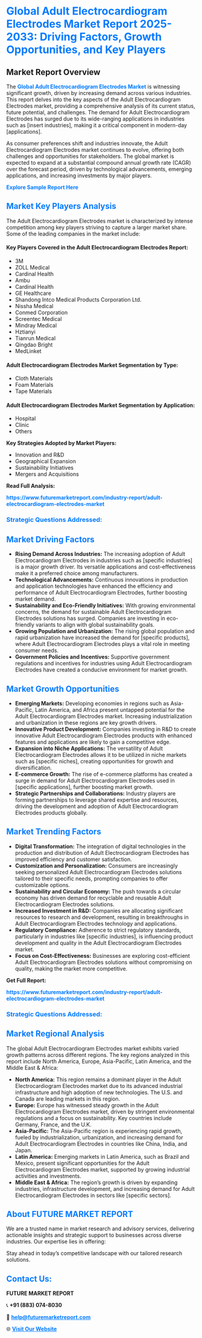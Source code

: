 <h1 style="color: #007BFF;">Global Adult Electrocardiogram Electrodes Market Report 2025-2033: Driving Factors, Growth Opportunities, and Key Players</h1>

<section id="overview">
<h2>Market Report Overview</h2>
<p>The <a href="https://www.futuremarketreport.com/industry-report/adult-electrocardiogram-electrodes-market" style="color: #007BFF; text-decoration: none;"><strong>Global Adult Electrocardiogram Electrodes Market</strong></a> is witnessing significant growth, driven by increasing demand across various industries. This report delves into the key aspects of the Adult Electrocardiogram Electrodes market, providing a comprehensive analysis of its current status, future potential, and challenges. The demand for Adult Electrocardiogram Electrodes has surged due to its wide-ranging applications in industries such as [insert industries], making it a critical component in modern-day [applications].</p>
<p>As consumer preferences shift and industries innovate, the Adult Electrocardiogram Electrodes market continues to evolve, offering both challenges and opportunities for stakeholders. The global market is expected to expand at a substantial compound annual growth rate (CAGR) over the forecast period, driven by technological advancements, emerging applications, and increasing investments by major players.</p>
</section>

<section id="overview">
<p><a href="https://www.futuremarketreport.com/request-sample/reportId=78285" style="color: #007BFF; text-decoration: none;"><strong>Explore Sample Report Here</strong></a></p>
</section>

<section id="key-players">
<h2 style="color: #007BFF;">Market Key Players Analysis</h2>
<p>The Adult Electrocardiogram Electrodes market is characterized by intense competition among key players striving to capture a larger market share. Some of the leading companies in the market include:</p>
<h4>Key Players Covered in the Adult Electrocardiogram Electrodes Report:</h4>
<ul><li>3M</li><li>ZOLL Medical</li><li>Cardinal Health</li><li>Ambu</li><li>Cardinal Health</li><li>GE Healthcare</li><li>Shandong Intco Medical Products Corporation Ltd.</li><li>Nissha Medical</li><li>Conmed Corporation</li><li>Screentec Medical</li><li>Mindray Medical</li><li>Hztianyi</li><li>Tianrun Medical</li><li>Qingdao Bright</li><li>MedLinket</li></ul>
<h4>Adult Electrocardiogram Electrodes Market Segmentation by Type:</h4>
<ul><li>Cloth Materials</li><li>Foam Materials</li><li>Tape Materials</li></ul>

<h4>Adult Electrocardiogram Electrodes Market Segmentation by Application:</h4>
<ul><li>Hospital</li><li>Clinic</li><li>Others</li></ul>
<p><strong>Key Strategies Adopted by Market Players:</strong></p>
<ul>
<li>Innovation and R&D</li>
<li>Geographical Expansion</li>
<li>Sustainability Initiatives</li>
<li>Mergers and Acquisitions</li>
</ul>
</section>

<section>
<p><strong>Read Full Analysis: </strong></p><a href="https://www.futuremarketreport.com/industry-report/adult-electrocardiogram-electrodes-market" style="color: #007BFF; text-decoration: none;"><strong>https://www.futuremarketreport.com/industry-report/adult-electrocardiogram-electrodes-market</strong></a>
<h3 style="color: #007BFF;">Strategic Questions Addressed:</h3>
</section>

<section id="driving-factors">
<h2 style="color: #007BFF;">Market Driving Factors</h2>
<ul>
<li><strong>Rising Demand Across Industries:</strong> The increasing adoption of Adult Electrocardiogram Electrodes in industries such as [specific industries] is a major growth driver. Its versatile applications and cost-effectiveness make it a preferred choice among manufacturers.</li>
<li><strong>Technological Advancements:</strong> Continuous innovations in production and application technologies have enhanced the efficiency and performance of Adult Electrocardiogram Electrodes, further boosting market demand.</li>
<li><strong>Sustainability and Eco-Friendly Initiatives:</strong> With growing environmental concerns, the demand for sustainable Adult Electrocardiogram Electrodes solutions has surged. Companies are investing in eco-friendly variants to align with global sustainability goals.</li>
<li><strong>Growing Population and Urbanization:</strong> The rising global population and rapid urbanization have increased the demand for [specific products], where Adult Electrocardiogram Electrodes plays a vital role in meeting consumer needs.</li>
<li><strong>Government Policies and Incentives:</strong> Supportive government regulations and incentives for industries using Adult Electrocardiogram Electrodes have created a conducive environment for market growth.</li>
</ul>
</section>

<section id="growth-opportunities">
<h2 style="color: #007BFF;">Market Growth Opportunities</h2>
<ul>
<li><strong>Emerging Markets:</strong> Developing economies in regions such as Asia-Pacific, Latin America, and Africa present untapped potential for the Adult Electrocardiogram Electrodes market. Increasing industrialization and urbanization in these regions are key growth drivers.</li>
<li><strong>Innovative Product Development:</strong> Companies investing in R&D to create innovative Adult Electrocardiogram Electrodes products with enhanced features and applications are likely to gain a competitive edge.</li>
<li><strong>Expansion into Niche Applications:</strong> The versatility of Adult Electrocardiogram Electrodes allows it to be utilized in niche markets such as [specific niches], creating opportunities for growth and diversification.</li>
<li><strong>E-commerce Growth:</strong> The rise of e-commerce platforms has created a surge in demand for Adult Electrocardiogram Electrodes used in [specific applications], further boosting market growth.</li>
<li><strong>Strategic Partnerships and Collaborations:</strong> Industry players are forming partnerships to leverage shared expertise and resources, driving the development and adoption of Adult Electrocardiogram Electrodes products globally.</li>
</ul>
</section>

<section id="trending-factors">
<h2 style="color: #007BFF;">Market Trending Factors</h2>
<ul>
<li><strong>Digital Transformation:</strong> The integration of digital technologies in the production and distribution of Adult Electrocardiogram Electrodes has improved efficiency and customer satisfaction.</li>
<li><strong>Customization and Personalization:</strong> Consumers are increasingly seeking personalized Adult Electrocardiogram Electrodes solutions tailored to their specific needs, prompting companies to offer customizable options.</li>
<li><strong>Sustainability and Circular Economy:</strong> The push towards a circular economy has driven demand for recyclable and reusable Adult Electrocardiogram Electrodes solutions.</li>
<li><strong>Increased Investment in R&D:</strong> Companies are allocating significant resources to research and development, resulting in breakthroughs in Adult Electrocardiogram Electrodes technology and applications.</li>
<li><strong>Regulatory Compliance:</strong> Adherence to strict regulatory standards, particularly in industries like [specific industries], is influencing product development and quality in the Adult Electrocardiogram Electrodes market.</li>
<li><strong>Focus on Cost-Effectiveness:</strong> Businesses are exploring cost-efficient Adult Electrocardiogram Electrodes solutions without compromising on quality, making the market more competitive.</li>
</ul>
</section>

<section>
<p><strong>Get Full Report: </strong></p><a href="https://www.futuremarketreport.com/industry-report/adult-electrocardiogram-electrodes-market" style="color: #007BFF; text-decoration: none;"><strong>https://www.futuremarketreport.com/industry-report/adult-electrocardiogram-electrodes-market</strong></a>
<h3 style="color: #007BFF;">Strategic Questions Addressed:</h3>
</section>


<section id="regional-analysis">
<h2 style="color: #007BFF;">Market Regional Analysis</h2>
<p>The global Adult Electrocardiogram Electrodes market exhibits varied growth patterns across different regions. The key regions analyzed in this report include North America, Europe, Asia-Pacific, Latin America, and the Middle East & Africa:</p>
<ul>
<li><strong>North America:</strong> This region remains a dominant player in the Adult Electrocardiogram Electrodes market due to its advanced industrial infrastructure and high adoption of new technologies. The U.S. and Canada are leading markets in this region.</li>
<li><strong>Europe:</strong> Europe has witnessed steady growth in the Adult Electrocardiogram Electrodes market, driven by stringent environmental regulations and a focus on sustainability. Key countries include Germany, France, and the U.K.</li>
<li><strong>Asia-Pacific:</strong> The Asia-Pacific region is experiencing rapid growth, fueled by industrialization, urbanization, and increasing demand for Adult Electrocardiogram Electrodes in countries like China, India, and Japan.</li>
<li><strong>Latin America:</strong> Emerging markets in Latin America, such as Brazil and Mexico, present significant opportunities for the Adult Electrocardiogram Electrodes market, supported by growing industrial activities and investments.</li>
<li><strong>Middle East & Africa:</strong> The region’s growth is driven by expanding industries, infrastructure development, and increasing demand for Adult Electrocardiogram Electrodes in sectors like [specific sectors].</li>
</ul>
</section>

<footer>
<h2 style="color: #007BFF;">About FUTURE MARKET REPORT</h2>
<p>We are a trusted name in market research and advisory services, delivering actionable insights and strategic support to businesses across diverse industries. Our expertise lies in offering:</p>

<p>Stay ahead in today’s competitive landscape with our tailored research solutions.</p>

<h2 style="color: #007BFF;">Contact Us:</h2>
<p><strong>FUTURE MARKET REPORT</strong></p>
<p>📞 <strong>+91 (883) 074-8030</strong></p>
<p>📧 <strong><a href="mailto:help@futuremarketreport.com" style="color: #007BFF;">help@futuremarketreport.com</a></strong></p>
<p>🌐 <strong><a href="https://www.futuremarketreport.com/" style="color: #007BFF;">Visit Our Website</a></strong></p>
</footer>